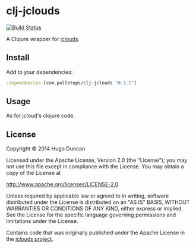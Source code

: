 # clj-jclouds

[![Build Status](https://travis-ci.org/pallet/clj-jclouds.png?branch=develop)](https://travis-ci.org/pallet/clj-jclouds)

A Clojure wrapper for [jclouds][jclouds].

## Install

Add to your dependencies:

```clj
:dependencies [com.palletops/clj-jclouds "0.1.1"]
```

## Usage

As for jcloud's clojure code.

## License

Copyright © 2014 Hugo Duncan

Licensed under the Apache License, Version 2.0 (the "License"); you
may not use this file except in compliance with the License.  You may
obtain a copy of the License at

http://www.apache.org/licenses/LICENSE-2.0

Unless required by applicable law or agreed to in writing, software
distributed under the License is distributed on an "AS IS" BASIS,
WITHOUT WARRANTIES OR CONDITIONS OF ANY KIND, either express or
implied.  See the License for the specific language governing
permissions and limitations under the License.

Contains code that was originally published under the Apache License
in the [jclouds project][jclouds].

[jclouds]: http://jclouds.org/ "jclouds"
